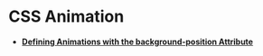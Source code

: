 # CSS Animation<a name="EN-US_TOPIC_0000001211008759"></a>

-   **[Defining Animations with the background-position Attribute](ui-js-animate-background-position-style.md)**  


